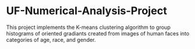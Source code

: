 # UF-Numerical-Analysis-Project

This project implements the K-means clustering algorithm to group histograms of oriented gradiants created from images of human faces into categories of age, race, and gender.
